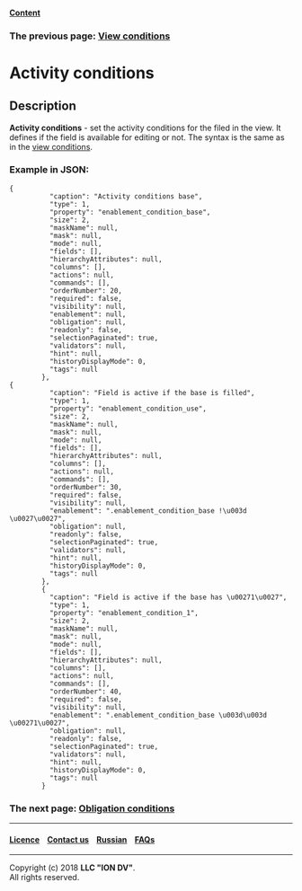 #### [Content](/docs/en/index.md)

### The previous page: [View conditions](/docs/en/2_system_description/metadata_structure/meta_view/visibility.md)

# Activity conditions

## Description

**Activity conditions** - set the activity conditions for the filed in the view. It defines if the field is available for editing or not.
The syntax is the same as in the [view conditions](/docs/en/2_system_description/metadata_structure/meta_view/visibility.md).

### Example in JSON:
```
{
          "caption": "Activity conditions base",
          "type": 1,
          "property": "enablement_condition_base",
          "size": 2,
          "maskName": null,
          "mask": null,
          "mode": null,
          "fields": [],
          "hierarchyAttributes": null,
          "columns": [],
          "actions": null,
          "commands": [],
          "orderNumber": 20,
          "required": false,
          "visibility": null,
          "enablement": null,
          "obligation": null,
          "readonly": false,
          "selectionPaginated": true,
          "validators": null,
          "hint": null,
          "historyDisplayMode": 0,
          "tags": null
        },
{
          "caption": "Field is active if the base is filled",
          "type": 1,
          "property": "enablement_condition_use",
          "size": 2,
          "maskName": null,
          "mask": null,
          "mode": null,
          "fields": [],
          "hierarchyAttributes": null,
          "columns": [],
          "actions": null,
          "commands": [],
          "orderNumber": 30,
          "required": false,
          "visibility": null,
          "enablement": ".enablement_condition_base !\u003d \u0027\u0027",
          "obligation": null,
          "readonly": false,
          "selectionPaginated": true,
          "validators": null,
          "hint": null,
          "historyDisplayMode": 0,
          "tags": null
        },
        {
          "caption": "Field is active if the base has \u00271\u0027",
          "type": 1,
          "property": "enablement_condition_1",
          "size": 2,
          "maskName": null,
          "mask": null,
          "mode": null,
          "fields": [],
          "hierarchyAttributes": null,
          "columns": [],
          "actions": null,
          "commands": [],
          "orderNumber": 40,
          "required": false,
          "visibility": null,
          "enablement": ".enablement_condition_base \u003d\u003d \u00271\u0027",
          "obligation": null,
          "readonly": false,
          "selectionPaginated": true,
          "validators": null,
          "hint": null,
          "historyDisplayMode": 0,
          "tags": null
        }
```
### The next page: [Obligation conditions](/docs/en/2_system_description/metadata_structure/meta_view/obligation.md)

--------------------------------------------------------------------------  


 #### [Licence](/LICENCE.md) &ensp;  [Contact us](https://iondv.com) &ensp;  [Russian](/docs/ru/2_system_description/metadata_structure/meta_view/enablement.md)   &ensp; [FAQs](/faqs.md)          



--------------------------------------------------------------------------  

Copyright (c) 2018 **LLC "ION DV"**.  
All rights reserved. 
